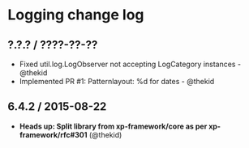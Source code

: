 Logging change log
==================

## ?.?.? / ????-??-??

* Fixed util.log.LogObserver not accepting LogCategory instances - @thekid
* Implemented PR #1: Patternlayout: %d for dates - @thekid

## 6.4.2 / 2015-08-22

* **Heads up: Split library from xp-framework/core as per xp-framework/rfc#301**
  (@thekid)
